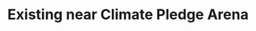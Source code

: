 ---
title: "Existing near Climate Pledge Arena"
layout: picture
picture: /assets/day-trip-seattle-2022/20220808_040900475_iOS.jpg
tags:
  - Day Trip Seattle 2022
  - Climate Pledge Arena
---